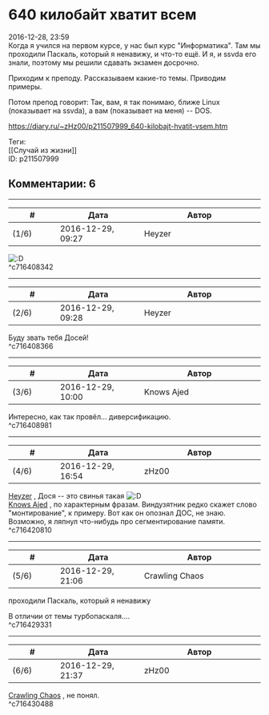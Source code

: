 640 килобайт хватит всем
========================

  
2016-12-28, 23:59  
 Когда я учился на первом курсе, у нас был курс "Информатика". Там мы проходили Паскаль, который я ненавижу, и что-то ещё. И я, и ssvda его знали, поэтому мы решили сдавать экзамен досрочно.   
   
 Приходим к преподу. Рассказываем какие-то темы. Приводим примеры.   
   
 Потом препод говорит: Так, вам, я так понимаю, ближе Linux (показывает на ssvda), а вам (показывает на меня) -- DOS.   
  
<https://diary.ru/~zHz00/p211507999_640-kilobajt-hvatit-vsem.htm>  
  
Теги:  
[[Случай из жизни]]  
ID: p211507999  


Комментарии: 6
--------------

  


---



|         #         |              Дата              |                     Автор                     |           ID           |
| --- | --- | --- | --- |
| (1/6) | 2016-12-29, 09:27 | Heyzer | c716408342 |

  
 ![:D](http://static.diary.ru/picture/1131.gif)   
 ^c716408342

---



|         #         |              Дата              |                     Автор                     |           ID           |
| --- | --- | --- | --- |
| (2/6) | 2016-12-29, 09:28 | Heyzer | c716408366 |

  
 Буду звать тебя Досей!   
 ^c716408366

---



|         #         |              Дата              |                     Автор                     |           ID           |
| --- | --- | --- | --- |
| (3/6) | 2016-12-29, 10:00 | Knows Ajed | c716408981 |

  
 Интересно, как так провёл... диверсификацию.   
 ^c716408981

---



|         #         |              Дата              |                     Автор                     |           ID           |
| --- | --- | --- | --- |
| (4/6) | 2016-12-29, 16:54 | zHz00 | c716420810 |

  
  [Heyzer](http://heyzero.diary.ru "Doctor Online")  , Дося -- это свинья такая ![:D](http://static.diary.ru/picture/1131.gif)   
  [Knows Ajed](http://Who-Knows-Ajed.diary.ru "Who Knows Ajed?")  , по характерным фразам. Виндузятник редко скажет слово "монтирование", к примеру. Вот как он опознал ДОС, не знаю. Возможно, я ляпнул что-нибудь про сегментирование памяти.   
 ^c716420810

---



|         #         |              Дата              |                     Автор                     |           ID           |
| --- | --- | --- | --- |
| (5/6) | 2016-12-29, 21:06 | Crawling Chaos | c716429331 |

  
  проходили Паскаль, который я ненавижу    
   
 В отличии от темы турбопаскаля....   
 ^c716429331

---



|         #         |              Дата              |                     Автор                     |           ID           |
| --- | --- | --- | --- |
| (6/6) | 2016-12-29, 21:37 | zHz00 | c716430488 |

  
  [Crawling Chaos](http://degozaru.diary.ru "de gozaru")  , не понял.   
 ^c716430488